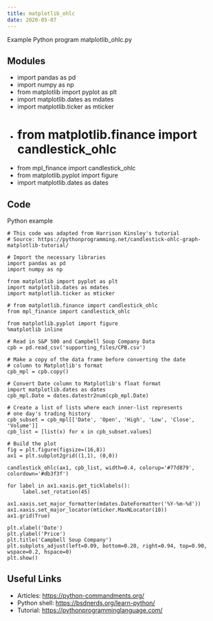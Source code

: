 ```yaml
---
title: matplotlib_ohlc
date: 2020-05-07
---
```

Example Python program matplotlib_ohlc.py

## Modules

* import pandas as pd
* import numpy as np
* from matplotlib import pyplot as plt
* import matplotlib.dates as mdates
* import matplotlib.ticker as mticker
* # from matplotlib.finance import candlestick_ohlc
* from mpl_finance import candlestick_ohlc
* from matplotlib.pyplot import figure
* import matplotlib.dates as dates

## Code

Python example

    # This code was adapted from Harrison Kinsley's tutorial
    # Source: https://pythonprogramming.net/candlestick-ohlc-graph-matplotlib-tutorial/
    
    # Import the necessary libraries
    import pandas as pd
    import numpy as np
    
    from matplotlib import pyplot as plt
    import matplotlib.dates as mdates
    import matplotlib.ticker as mticker
    
    # from matplotlib.finance import candlestick_ohlc
    from mpl_finance import candlestick_ohlc
    
    from matplotlib.pyplot import figure
    %matplotlib inline
    
    # Read in S&P 500 and Campbell Soup Company Data
    cpb = pd.read_csv('supporting_files/CPB.csv')
    
    # Make a copy of the data frame before converting the date
    # column to Matplotlib's format
    cpb_mpl = cpb.copy()
    
    # Convert Date column to Matplotlib's float format
    import matplotlib.dates as dates
    cpb_mpl.Date = dates.datestr2num(cpb_mpl.Date)
    
    # Create a list of lists where each inner-list represents
    # one day's trading history
    cpb_subset = cpb_mpl[['Date', 'Open', 'High', 'Low', 'Close', 'Volume']]
    cpb_list = [list(x) for x in cpb_subset.values]
    
    # Build the plot
    fig = plt.figure(figsize=(16,8))
    ax1 = plt.subplot2grid((1,1), (0,0))
    
    candlestick_ohlc(ax1, cpb_list, width=0.4, colorup='#77d879', colordown='#db3f3f')
    
    for label in ax1.xaxis.get_ticklabels():
         label.set_rotation(45)
    
    ax1.xaxis.set_major_formatter(mdates.DateFormatter('%Y-%m-%d'))
    ax1.xaxis.set_major_locator(mticker.MaxNLocator(10))
    ax1.grid(True)
    
    plt.xlabel('Date')
    plt.ylabel('Price')
    plt.title('Campbell Soup Company')
    plt.subplots_adjust(left=0.09, bottom=0.20, right=0.94, top=0.90, wspace=0.2, hspace=0)
    plt.show()
    

## Useful Links

- Articles: https://python-commandments.org/
- Python shell: https://bsdnerds.org/learn-python/
- Tutorial: https://pythonprogramminglanguage.com/
